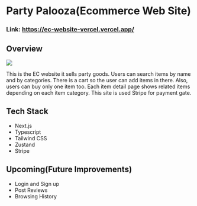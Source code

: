 # Party Palooza(Ecommerce Web Site)

### Link: <a class="site-link" href="https://ec-website-vercel.vercel.app/">https://ec-website-vercel.vercel.app/</a>

## Overview

<img src="https://github.com/daiki-gl/trip-planner/assets/70357792/467eb741-2c58-4bde-b8ad-5f87cef8e39c">
<br>

This is the EC website it sells party goods. Users can search items by name and by categories. There is a cart so the user can add items in there. Also, users can buy only one item too. Each item detail page shows related items depending on each item category.
This site is used Stripe for payment gate.

## Tech Stack

- Next.js
- Typescript
- Tailwind CSS
- Zustand
- Stripe

## Upcoming(Future Improvements)

- Login and Sign up
- Post Reviews
- Browsing History
